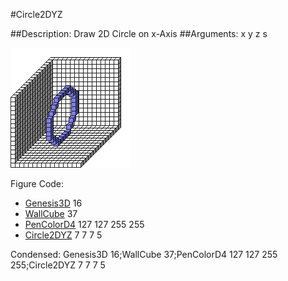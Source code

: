 #Circle2DYZ

##Description: Draw 2D Circle on x-Axis <x> <y> <z> <radius>
##Arguments: x y z s

![](Circle2DYZ.png)

Figure Code:
- [Genesis3D](Genesis3D.md) 16
- [WallCube](WallCube.md) 37
- [PenColorD4](PenColorD4.md) 127 127 255 255
- [Circle2DYZ](Circle2DYZ.md) 7 7 7 5

Condensed: Genesis3D 16;WallCube 37;PenColorD4 127 127 255 255;Circle2DYZ 7 7 7 5

